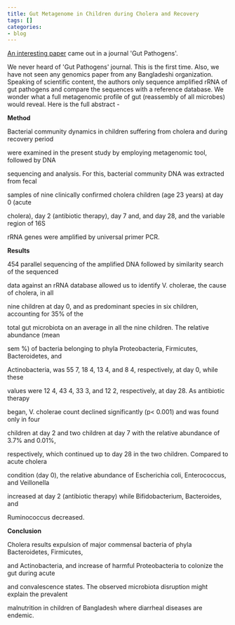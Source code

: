 ```yaml
---
title: Gut Metagenome in Children during Cholera and Recovery
tags: []
categories:
- blog
---
```

[An interesting
paper](http://www.gutpathogens.com/content/pdf/1757-4749-5-1.pdf) came out in
a journal 'Gut Pathogens'.
<!--more-->

We never heard of 'Gut Pathogens' journal. This is the first time. Also, we
have not seen any genomics paper from any Bangladeshi organization. Speaking
of scientific content, the authors only sequence amplified rRNA of gut
pathogens and compare the sequences with a reference database. We wonder what
a full metagenomic profile of gut (reassembly of all microbes) would reveal.
Here is the full abstract -

>

**Method**

Bacterial community dynamics in children suffering from cholera and during
recovery period

were examined in the present study by employing metagenomic tool, followed by
DNA

sequencing and analysis. For this, bacterial community DNA was extracted from
fecal

samples of nine clinically confirmed cholera children (age 23 years) at day 0
(acute

cholera), day 2 (antibiotic therapy), day 7 and, and day 28, and the variable
region of 16S

rRNA genes were amplified by universal primer PCR.

**Results**

454 parallel sequencing of the amplified DNA followed by similarity search of
the sequenced

data against an rRNA database allowed us to identify V. cholerae, the cause of
cholera, in all

nine children at day 0, and as predominant species in six children, accounting
for 35% of the

total gut microbiota on an average in all the nine children. The relative
abundance (mean

sem %) of bacteria belonging to phyla Proteobacteria, Firmicutes,
Bacteroidetes, and

Actinobacteria, was 55 7, 18 4, 13 4, and 8 4, respectively, at day 0, while
these

values were 12 4, 43 4, 33 3, and 12 2, respectively, at day 28. As antibiotic
therapy

began, V. cholerae count declined significantly (p< 0.001) and was found only
in four

children at day 2 and two children at day 7 with the relative abundance of
3.7% and 0.01%,

respectively, which continued up to day 28 in the two children. Compared to
acute cholera

condition (day 0), the relative abundance of Escherichia coli, Enterococcus,
and Veillonella

increased at day 2 (antibiotic therapy) while Bifidobacterium, Bacteroides,
and

Ruminococcus decreased.

**Conclusion**

Cholera results expulsion of major commensal bacteria of phyla Bacteroidetes,
Firmicutes,

and Actinobacteria, and increase of harmful Proteobacteria to colonize the gut
during acute

and convalescence states. The observed microbiota disruption might explain the
prevalent

malnutrition in children of Bangladesh where diarrheal diseases are endemic.

